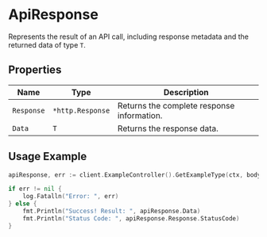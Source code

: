 
# ApiResponse

Represents the result of an API call, including response metadata and the returned data of type `T`.

## Properties

| Name | Type | Description |
|  --- | --- | --- |
| `Response` | `*http.Response` | Returns the complete response information. |
| `Data` | `T` | Returns the response data. |

## Usage Example

```go
apiResponse, err := client.ExampleController().GetExampleType(ctx, body)

if err != nil {
    log.Fatalln("Error: ", err)
} else {
    fmt.Println("Success! Result: ", apiResponse.Data)
    fmt.Println("Status Code: ", apiResponse.Response.StatusCode)
}
```

